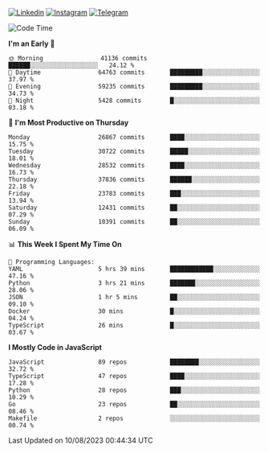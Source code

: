 [![Linkedin](https://img.shields.io/badge/-Archie-blue?style=flat-square&labelColor=gray&logo=Linkedin&logoColor=white&link=https://www.linkedin.com/in/archisdi)](https://www.linkedin.com/in/archisdi)
[![Instagram](https://img.shields.io/badge/-@archisdi-orange?style=flat-square&labelColor=gray&logo=Instagram&logoColor=white&link=https://www.instagram.com/archisdi)](https://www.instagram.com/archisdi)
[![Telegram](https://img.shields.io/badge/-aai-informational?style=flat-square&labelColor=gray&logo=telegram&logoColor=white&link=https://t.me/archisdi)](https://t.me/archisdi)

<!--START_SECTION:waka-->
![Code Time](http://img.shields.io/badge/Code%20Time-2%2C315%20hrs%2044%20mins-blue)

**I'm an Early 🐤** 

```text
🌞 Morning                41136 commits       ██████░░░░░░░░░░░░░░░░░░░   24.12 % 
🌆 Daytime                64763 commits       █████████░░░░░░░░░░░░░░░░   37.97 % 
🌃 Evening                59235 commits       █████████░░░░░░░░░░░░░░░░   34.73 % 
🌙 Night                  5428 commits        █░░░░░░░░░░░░░░░░░░░░░░░░   03.18 % 
```
📅 **I'm Most Productive on Thursday** 

```text
Monday                   26867 commits       ████░░░░░░░░░░░░░░░░░░░░░   15.75 % 
Tuesday                  30722 commits       █████░░░░░░░░░░░░░░░░░░░░   18.01 % 
Wednesday                28532 commits       ████░░░░░░░░░░░░░░░░░░░░░   16.73 % 
Thursday                 37836 commits       ██████░░░░░░░░░░░░░░░░░░░   22.18 % 
Friday                   23783 commits       ███░░░░░░░░░░░░░░░░░░░░░░   13.94 % 
Saturday                 12431 commits       ██░░░░░░░░░░░░░░░░░░░░░░░   07.29 % 
Sunday                   10391 commits       ██░░░░░░░░░░░░░░░░░░░░░░░   06.09 % 
```


📊 **This Week I Spent My Time On** 

```text
💬 Programming Languages: 
YAML                     5 hrs 39 mins       ████████████░░░░░░░░░░░░░   47.16 % 
Python                   3 hrs 21 mins       ███████░░░░░░░░░░░░░░░░░░   28.06 % 
JSON                     1 hr 5 mins         ██░░░░░░░░░░░░░░░░░░░░░░░   09.10 % 
Docker                   30 mins             █░░░░░░░░░░░░░░░░░░░░░░░░   04.24 % 
TypeScript               26 mins             █░░░░░░░░░░░░░░░░░░░░░░░░   03.67 % 
```

**I Mostly Code in JavaScript** 

```text
JavaScript               89 repos            ████████░░░░░░░░░░░░░░░░░   32.72 % 
TypeScript               47 repos            ████░░░░░░░░░░░░░░░░░░░░░   17.28 % 
Python                   28 repos            ███░░░░░░░░░░░░░░░░░░░░░░   10.29 % 
Go                       23 repos            ██░░░░░░░░░░░░░░░░░░░░░░░   08.46 % 
Makefile                 2 repos             ░░░░░░░░░░░░░░░░░░░░░░░░░   00.74 % 
```




 Last Updated on 10/08/2023 00:44:34 UTC
<!--END_SECTION:waka-->